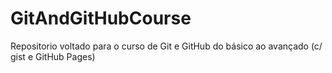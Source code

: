 # GitAndGitHubCourse
Repositorio voltado para o curso de Git e GitHub do básico ao avançado (c/ gist e GitHub Pages)
